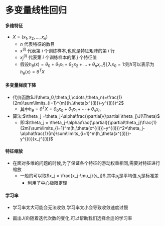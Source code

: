 # 多变量线性回归

#### 多维特征
- $X=(x_1,x_2,...,x_n)$
  - $n$ 代表特征的数目
  - $x^{(i)}$ 代表第 $i$ 个训练样本,也就是特征矩阵的第 $i$ 行
  - $x_j^{(i)}$ 代表第 $i$ 个训练样本的第 $j$ 个特征值
  - 假设$h_\theta(x)=\theta_0+\theta_1x_1+\theta_2x_2+...+\theta_nx_n$,引入$x_0=1$:则$h$可以表示为$h_\theta(x)=\theta^TX$

#### 多变量梯度下降
- 代价函数$J(\theta_0,\theta_1,\cdots,\theta_n)=\frac{1}{2m}\sum\limits_{i=1}^{m}(h_\theta(x^{(i)})-y^{(i)})^2$
  - 其中$h_\theta= \theta^TX=\theta_0x_0+\theta_1x_1+\cdots+\theta_nx_n$
- 算法:$\theta_j =\theta_j-\alpha\frac{\partial}{\partial \theta_j}J(\Theta)$
  - 即:$\theta_j = \theta_j-\alpha\frac{\partial}{\partial\theta_j}\frac{1}{2m}\sum\limits_{i=1}^m(h_\theta(x^{(i)})-y^{(i)})^2=\theta_j-\alpha\frac{1}{m}\sum\limits_{i=1}^m(h_\theta(x^{(i)})-y^{(i)})x_j^{(i)}$

#### 特征缩放
- 在面对多维的问题的时候,为了保证各个特征的游动权重相同,需要对特征进行缩放
  - 一般的可以取$x_j =  \frac{x_j-\mu_j}{s_j}$,其中$\mu_j$是平均值,$s_j$是标准差
    - 利用了中心极限定理

#### 学习率
- 学习率太大可能会无法收敛,学习率太小会导致收敛速度过慢

- 画出$J(\theta)$随着迭代次数的变化,可以帮助我们选择合适的学习率

